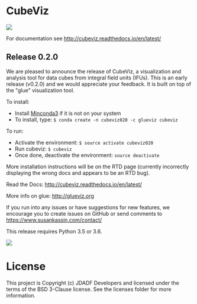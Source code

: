 # CubeViz

![](http://img.shields.io/badge/powered%20by-AstroPy-orange.svg?style=flat)

For documentation see http://cubeviz.readthedocs.io/en/latest/

## Release 0.2.0

We are pleased to announce the release of CubeViz, a visualization and analysis tool for data cubes from integral field units (IFUs). This is an early release (v0.2.0) and we would appreciate your feedback.  It is built on top of the "glue" visualization tool.

To install:
  * Install [Minconda3](https://conda.io/miniconda.html) if it is not on your system
  * To install, type: `$ conda create -n cubeviz020 -c glueviz cubeviz`
  
To run:
  * Activate the environment: `$ source activate cubeviz020`
  * Run cubeviz: `$ cubeviz`
  * Once done, deactivate the environment: `source deactivate`

More installation instructions will be on the RTD page (currently incorrectly displaying the wrong docs and appears to be an RTD bug).

Read the Docs: http://cubeviz.readthedocs.io/en/latest/

More info on glue: http://glueviz.org

If you run into any issues or have suggestions for new features, we encourage you to create issues on GitHub or send comments to https://www.susankassin.com/contact/

This release requires Python 3.5 or 3.6.

![](/docs/images/CubeViz_splitviewer.png)


# License

This project is Copyright (c) JDADF Developers and licensed under the terms of the BSD 3-Clause license. See the licenses folder for more information.
